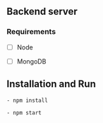 ## Backend server

### Requirements

- [ ] Node

- [ ] MongoDB

## Installation and Run

```
- npm install

- npm start

```
